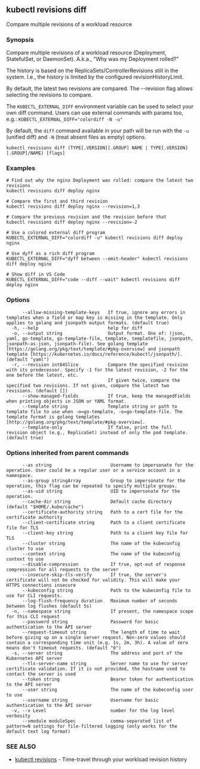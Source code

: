## kubectl revisions diff

Compare multiple revisions of a workload resource

### Synopsis

Compare multiple revisions of a workload resource (Deployment, StatefulSet, or DaemonSet).
A.k.a., "Why was my Deployment rolled?"

The history is based on the ReplicaSets/ControllerRevisions still in the system. I.e., the history is limited by the
configured revisionHistoryLimit.

By default, the latest two revisions are compared. The --revision flag allows selecting the revisions to compare.

The `KUBECTL_EXTERNAL_DIFF` environment variable can be used to select your own diff command. Users can use external
commands with params too, e.g.: `KUBECTL_EXTERNAL_DIFF="colordiff -N -u"`

By default, the `diff` command available in your path will be run with the `-u` (unified diff) and `-N` (treat absent
files as empty) options.

```
kubectl revisions diff (TYPE[.VERSION][.GROUP] NAME | TYPE[.VERSION][.GROUP]/NAME) [flags]
```

### Examples

```
# Find out why the nginx Deployment was rolled: compare the latest two revisions
kubectl revisions diff deploy nginx

# Compare the first and third revision
kubectl revisions diff deploy nginx --revision=1,3

# Compare the previous revision and the revision before that
kubectl revisions diff deploy nginx --revision=-2

# Use a colored external diff program
KUBECTL_EXTERNAL_DIFF="colordiff -u" kubectl revisions diff deploy nginx

# Use dyff as a rich diff program
KUBECTL_EXTERNAL_DIFF="dyff between --omit-header" kubectl revisions diff deploy nginx

# Show diff in VS Code
KUBECTL_EXTERNAL_DIFF="code --diff --wait" kubectl revisions diff deploy nginx

```

### Options

```
      --allow-missing-template-keys   If true, ignore any errors in templates when a field or map key is missing in the template. Only applies to golang and jsonpath output formats. (default true)
  -h, --help                          help for diff
  -o, --output string                 Output format. One of: (json, yaml, go-template, go-template-file, template, templatefile, jsonpath, jsonpath-as-json, jsonpath-file). See golang template [https://golang.org/pkg/text/template/#pkg-overview] and jsonpath template [https://kubernetes.io/docs/reference/kubectl/jsonpath/]. (default "yaml")
  -r, --revision int64Slice           Compare the specified revision with its predecessor. Specify -1 for the latest revision, -2 for the one before the latest, etc.
                                      If given twice, compare the specified two revisions. If not given, compare the latest two revisions. (default [])
      --show-managed-fields           If true, keep the managedFields when printing objects in JSON or YAML format.
      --template string               Template string or path to template file to use when -o=go-template, -o=go-template-file. The template format is golang templates [http://golang.org/pkg/text/template/#pkg-overview].
      --template-only                 If false, print the full revision object (e.g., ReplicaSet) instead of only the pod template. (default true)
```

### Options inherited from parent commands

```
      --as string                      Username to impersonate for the operation. User could be a regular user or a service account in a namespace.
      --as-group stringArray           Group to impersonate for the operation, this flag can be repeated to specify multiple groups.
      --as-uid string                  UID to impersonate for the operation.
      --cache-dir string               Default cache directory (default "$HOME/.kube/cache")
      --certificate-authority string   Path to a cert file for the certificate authority
      --client-certificate string      Path to a client certificate file for TLS
      --client-key string              Path to a client key file for TLS
      --cluster string                 The name of the kubeconfig cluster to use
      --context string                 The name of the kubeconfig context to use
      --disable-compression            If true, opt-out of response compression for all requests to the server
      --insecure-skip-tls-verify       If true, the server's certificate will not be checked for validity. This will make your HTTPS connections insecure
      --kubeconfig string              Path to the kubeconfig file to use for CLI requests.
      --log-flush-frequency duration   Maximum number of seconds between log flushes (default 5s)
  -n, --namespace string               If present, the namespace scope for this CLI request
      --password string                Password for basic authentication to the API server
      --request-timeout string         The length of time to wait before giving up on a single server request. Non-zero values should contain a corresponding time unit (e.g. 1s, 2m, 3h). A value of zero means don't timeout requests. (default "0")
  -s, --server string                  The address and port of the Kubernetes API server
      --tls-server-name string         Server name to use for server certificate validation. If it is not provided, the hostname used to contact the server is used
      --token string                   Bearer token for authentication to the API server
      --user string                    The name of the kubeconfig user to use
      --username string                Username for basic authentication to the API server
  -v, --v Level                        number for the log level verbosity
      --vmodule moduleSpec             comma-separated list of pattern=N settings for file-filtered logging (only works for the default text log format)
```

### SEE ALSO

* [kubectl revisions](kubectl_revisions.md)	 - Time-travel through your workload revision history

